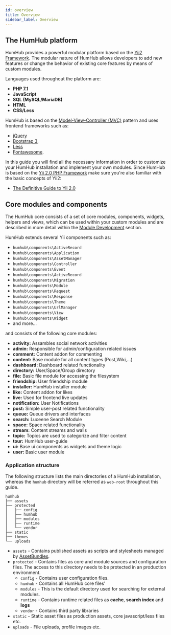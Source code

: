 ```yaml
---
id: overview
title: Overview
sidebar_label: Overview
---
```


## The HumHub platform

HumHub provides a powerful modular platform based on the [Yii2 Framework](http://www.yiiframework.com).
The modular nature of HumHub allows developers to add new features or change the behavior of existing core 
features by means of custom modules.

Languages used throughout the platform are: 

- **PHP 7.1**
- **JavaScript**
- **SQL (MySQL/MariaDB)**
- **HTML**
- **CSS/Less**

HumHub is based on the [Model-View-Controller (MVC)](https://en.wikipedia.org/wiki/Model%E2%80%93view%E2%80%93controller) 
pattern and uses frontend frameworks such as: 

- [jQuery](https://jquery.com/)
- [Bootstrap 3](https://getbootstrap.com/docs/3.4/),
- [Less](http://lesscss.org/)
- [Fontawesome](https://fontawesome.com/v4.7.0/).

In this guide you will find all the necessary information in order to customize your HumHub installation and implement your own modules.
Since HumHub is based on the [Yii 2.0 PHP Framework](http://www.yiiframework.com/) make sure you're also familiar with the basic concepts of Yii2:

- [The Definitive Guide to Yii 2.0](http://www.yiiframework.com/doc-2.0/guide-index.html) 

## Core modules and components

The HumHub core consists of a set of core modules, components, widgets, helpers and views, which can be used within your
custom modules and are described in more detail within the [Module Development](modules.md) section.

HumHub extends several Yii components such as:

 - `humhub\components\ActiveRecord`
 - `humhub\components\Application`
 - `humhub\components\AssetManager`
 - `humhub\components\Controller`
 - `humhub\components\Event`
 - `humhub\components\ActiveRecord`
 - `humhub\components\Migration`
 - `humhub\components\Module`
 - `humhub\components\Request`
 - `humhub\components\Response`
 - `humhub\components\Theme`
 - `humhub\components\UrlManager`
 - `humhub\components\View`
 - `humhub\components\Widget`
 - and more...

and consists of the following core modules:

 - **activity:** Assambles social network activities
 - **admin:**  Responsible for admin/configuration related issues
 - **comment:**  Content addon for commenting
 - **content:**  Base module for all content types (Post,Wiki,...) 
 - **dashboard:**  Dashboard related functionality
 - **directory:**  User/Space/Group directory
 - **file:**  Basic file module for accessing the filesystem
 - **friendship:**  User friendship module
 - **installer:**  HumHub installer module
 - **like:**  Content addon for likes
 - **live:**  Used for frontend live updates
 - **notification:**  User Notifications
 - **post:**  Simple user-post related functionality
 - **queue:** Queue drivers and interfaces
 - **search:**  Luceene Search Module
 - **space:**  Space related functionality
 - **stream:**  Content streams and walls
 - **topic:** Topics are used to categorize and filter content
 - **tour:**  HumHub user-guide
 - **ui:** Base ui components as widgets and theme logic
 - **user:**  Basic user module
 
### Application structure
 
The following structure lists the main directories of a HumHub installation, whereas the `humhub` directory will be referred as
 `web-root` throughout this guide.

```
humhub
├── assets
├── protected
│   ├── config
│   ├── humhub
│   ├── modules
│   ├── runtime
│   └── vendor
├── static
├── themes
└── uploads
```

- `assets` - Contains published assets as scripts and stylesheets managed by [AssetBundles](https://www.yiiframework.com/doc/guide/2.0/en/structure-assets#asset-bundles).
- `protected` - Contains files as core and module sources and configuration files. The access to this directory needs to be protected 
in an production environment.
  - `config` - Contains user configuration files.
  - `humhub` - Contains all HumHub core files'
  - `modules` - This is the default directory used for searching for external modules.
  - `runtime` - Contains runtime related files as **cache**, **search index** and **logs**
  - `vendor` - Contains third party libraries
- `static` - Static asset files as production assets, core javascript/less files etc.
- `uploads` - File uploads, profile images etc.